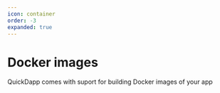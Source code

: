 ```yaml
---
icon: container
order: -3
expanded: true
---
```


# Docker images

QuickDapp comes with suport for building Docker images of your app